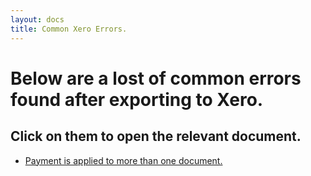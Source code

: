 ```yaml
---
layout: docs
title: Common Xero Errors.
---
```


#   Below are a lost of common errors found after exporting to Xero. 
Click on them to open the relevant document.
-
* [Payment is applied to more than one document.](https://docs.garagehive.co.uk/docs/xero-payment-is-applied-to-more-than-one-document.html "Payment is applied to more than one document.")